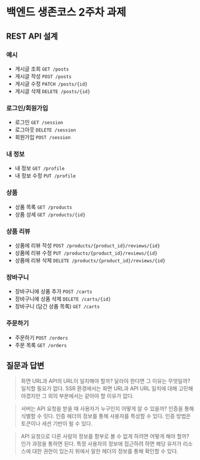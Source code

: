 # 백엔드 생존코스 2주차 과제

## REST API 설계

### 예시

- 게시글 조회 `GET /posts`
- 게시글 작성 `POST /posts`
- 게시글 수정 `PATCH /posts/{id}`
- 게시글 삭제 `DELETE /posts/{id}`

### 로그인/회원가입

- 로그인 `GET /session`
- 로그아웃 `DELETE /session`
- 회원가입 `POST /session`

### 내 정보

- 내 정보 `GET /profile`
- 내 정보 수정 `PUT /profile`

### 상품

- 상품 목록 `GET /products`
- 상품 상세 `GET /products/{id}`

### 상품 리뷰

- 상품에 리뷰 작성 `POST /products/{product_id}/reviews/{id}`
- 상품에 리뷰 수정 `PUT /products/{product_id}/reviews/{id}`
- 상품에 리뷰 삭제 `DELETE /products/{product_id}/reviews/{id}`

### 장바구니

- 장바구니에 상품 추가 `POST /carts`
- 장바구니에 상품 삭제 `DELETE /carts/{id}`
- 장바구니 (담긴 상품 목록) `GET /carts`

### 주문하기

- 주문하기 `POST /orders`
- 주문 목록 `GET /orders`

## 질문과 답변

> 화면 URL과 API의 URL이 일치해야 할까? 달라야 한다면 그 이유는 무엇일까?
일치할 필요가 없다. SSR 환경에서는 화면 URL과 API URL 일치에 대해 고민해야겠지만 그 외의 부분에서는 같아야 할 이유가 없다.

> 서버는 API 요청을 받을 때 사용자가 누구인지 어떻게 알 수 있을까?
인증을 통해 식별할 수 잇다.
인증 헤더의 정보를 통해 사용자를 특성할 수 있다.
인증 방법은 토큰이나 세션 기반이 될 수 있다.

> API 요청으로 다른 사람의 정보를 함부로 볼 수 없게 하려면 어떻게 해야 할까?
인가 과정을 통하면 된다.
특정 사용자의 정보에 접근하려 하면 해당 유저가 리소스에 대한 권한이 있는지
위에서 말한 헤더의 정보를 통해 확인할 수 있다.